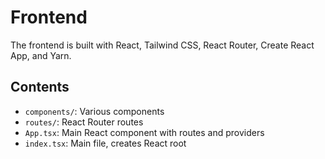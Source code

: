 # Frontend

The frontend is built with React, Tailwind CSS, React Router, Create React App, and Yarn.

## Contents

- `components/`: Various components
- `routes/`: React Router routes
- `App.tsx`: Main React component with routes and providers
- `index.tsx`: Main file, creates React root
